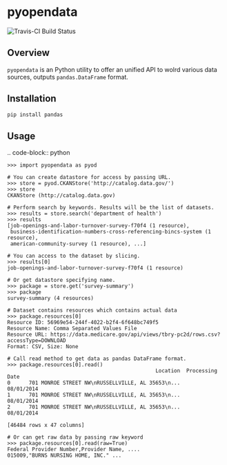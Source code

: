 # pyopendata

![Travis-CI Build Status](https://travis-ci.org/sinhrks/pyopendata.svg)

## Overview

``pyopendata`` is an Python utility to offer an unified API to wolrd various data sources,
outputs ``pandas.DataFrame`` format.

## Installation

```sh
pip install pandas
```

## Usage


.. code-block:: python

    >>> import pyopendata as pyod

    # You can create datastore for access by passing URL.
    >>> store = pyod.CKANStore('http://catalog.data.gov/')
    >>> store
    CKANStore (http://catalog.data.gov)

    # Perform search by keywords. Results will be the list of datasets.
    >>> results = store.search('department of health')
    >>> results
    [job-openings-and-labor-turnover-survey-f70f4 (1 resource),
     business-identification-numbers-cross-referencing-bincs-system (1 resource),
     american-community-survey (1 resource), ...]

    # You can access to the dataset by slicing.
    >>> results[0]
    job-openings-and-labor-turnover-survey-f70f4 (1 resource)

    # Or get datastore specifying name.
    >>> package = store.get('survey-summary')
    >>> package
    survey-summary (4 resources)

    # Dataset contains resources which contains actual data
    >>> package.resources[0]
    Resource ID: 56969e54-244f-4022-b2f4-6f648bc749f5
    Resource Name: Comma Separated Values File
    Resource URL: https://data.medicare.gov/api/views/tbry-pc2d/rows.csv?accessType=DOWNLOAD
    Format: CSV, Size: None

    # Call read method to get data as pandas DataFrame format.
    >>> package.resources[0].read()
                                                    Location  Processing Date
    0      701 MONROE STREET NW\nRUSSELLVILLE, AL 35653\n...       08/01/2014
    1      701 MONROE STREET NW\nRUSSELLVILLE, AL 35653\n...       08/01/2014
    2      701 MONROE STREET NW\nRUSSELLVILLE, AL 35653\n...       08/01/2014

    [46484 rows x 47 columns]

    # Or can get raw data by passing raw keyword
    >>> package.resources[0].read(raw=True)
    Federal Provider Number,Provider Name, ....
    015009,"BURNS NURSING HOME, INC." ...

